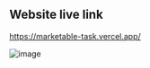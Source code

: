 ## Website live link

https://marketable-task.vercel.app/

![image](https://github.com/user-attachments/assets/3b5abe46-5d2c-4ef2-81c5-44e90b9804e3)


